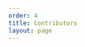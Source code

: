 ```yaml
---
order: 4
title: Contributors
layout: page
---
```


<script setup>
import { VPTeamPage, VPTeamPageTitle, VPTeamMembers } from 'vitepress/theme'

const members = [
  {
    avatar: 'https://cdn.discordapp.com/icons/895516967543390249/f981380b8188dbde76b5ccac6d5ade0b.webp',
    name: 'Materia Raiding',
    title: 'Community Server',
    links: [
      { icon: 'discord', link: 'https://discord.gg/EySn5dRj65' },
    ]
  },
  {
    avatar: 'https://cdn.discordapp.com/icons/944115415385247784/c938ea9e596f0f5e107c2802c660fe98.webp',
    name: 'Materia Ultimate Raiding',
    title: 'Community Server',
    links: [
      { icon: 'discord', link: 'https://discord.gg/mur' },
    ]
  },
  {
    avatar: 'https://cdn.discordapp.com/avatars/211624816619290624/57e2b10fdc8c5b525ba3bbefef027696?size=256',
    name: 'Em Gram',
    title: 'Creator & Lead Developer',
    desc: "@mgram"
  },
  {
    avatar: 'https://cdn.discordapp.com/avatars/310741793668857859/bbc46b6d7a3a29cf37c54f7f628e76ef?size=256',
    name: 'Geel',
    title: 'Developer',
    desc: "@huderon"
  },
  {
    avatar: 'https://cdn.discordapp.com/avatars/163174071436050433/7bcf005b850631c96d0d224f2e3f18c8?size=256',
    name: 'Juno "P11S" Dax',
    title: 'Writer',
    desc: "@ranciddax"
  },
  {
    avatar: 'https://cdn.discordapp.com/avatars/120703775139823618/374c90a3f6050676e6f75a3825717e7e.png?size=256',
    name: 'Kobe',
    title: 'Developer & Content Creator',
    desc: "@huderon"
  },
  {
    avatar: 'https://cdn.discordapp.com/avatars/168710722346418177/e5baaf6a7f7b40824076c1409da1f1c8.png?size=256',
    name: 'Noz',
    title: 'Writer',
    desc: "@happy.gorl.lucky"
  },
  {
    avatar: 'https://cdn.discordapp.com/avatars/715021806033174590/3ef2d147d8af04f93a03966e53ca46f4.png?size=256',
    name: 'Lynx Starflare',
    title: 'Editor',
    desc: "@lynx.starflare"
  },
  {
    avatar: 'https://cdn.discordapp.com/avatars/160236542634229760/db6db8a084dfde0ce5aa6c6ab4ec5470.png?size=256',
    name: 'Kurume',
    title: 'Writer',
    desc: "@Kurume"
  },
  {
    avatar: 'https://cdn.discordapp.com/avatars/546216982219980800/ebd0a5aec0469fe45f567194b7f8d578.png?size=256',
    name: 'Ikuya Kirishima',
    title: 'Content Creator',
    desc: "@gardevoir101"
  },
  {
    avatar: 'https://cdn.discordapp.com/avatars/173223638248587265/106677284cc1260accfa778b37417894.png?size=256',
    name: 'Pipiro Piro',
    title: 'Content Creator',
    desc: "@lightprizym"
  },

]
</script>

<VPTeamPage>
  <VPTeamPageTitle>
    <template #title>
      Key Contributors
    </template>
    <template #lead>
      Materia Raiding is a team project by a collection of dedicated members of the Materia Raiding Community. 
    </template>
  </VPTeamPageTitle>
  <VPTeamMembers
    :members="members"
  />
</VPTeamPage>